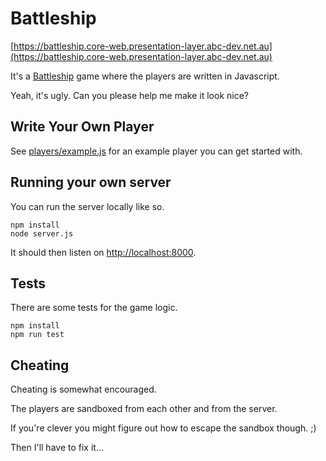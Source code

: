 # Battleship

[https://battleship.core-web.presentation-layer.abc-dev.net.au](https://battleship.core-web.presentation-layer.abc-dev.net.au)

It's a [Battleship](https://en.wikipedia.org/wiki/Battleship_(game)) game where the players are written in Javascript.

Yeah, it's ugly. Can you please help me make it look nice?

## Write Your Own Player

See [players/example.js](players/example.js) for an example player you can get started with.

## Running your own server

You can run the server locally like so.

```
npm install
node server.js
```

It should then listen on [http://localhost:8000](http://localhost:8000).

## Tests

There are some tests for the game logic.

```
npm install
npm run test
```

## Cheating

Cheating is somewhat encouraged.

The players are sandboxed from each other and from the server.

If you're clever you might figure out how to escape the sandbox though. ;)

Then I'll have to fix it...
